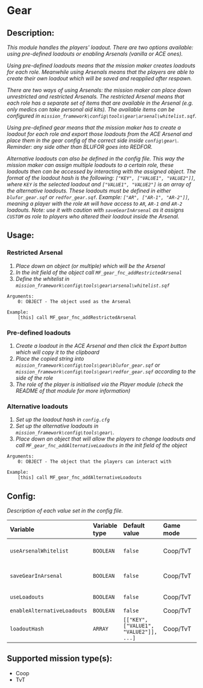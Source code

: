 # Gear
## Description:
_This module handles the players' loadout. There are two options available: using pre-defined loadouts or enabling Arsenals (vanilla or ACE ones)._

_Using pre-defined loadouts means that the mission maker creates loadouts for each role. Meanwhile using Arsenals means that the players are able to create their own loadout which will be saved and reapplied after respawn._

_There are two ways of using Arsenals: the mission maker can place down unrestricted and restricted Arsenals. The restricted Arsenal means that each role has a separate set of items that are available in the Arsenal (e.g. only medics can take personal aid kits). The available items can be configured in `mission_framework\config\tools\gear\arsenal\whitelist.sqf`._

_Using pre-defined gear means that the mission maker has to create a loadout for each role and export those loadouts from the ACE Arsenal and place them in the gear config of the correct side inside `config\gear\`. Reminder: any side other than BLUFOR goes into REDFOR._

_Alternative loadouts can also be defined in the config file. This way the mission maker can assign multiple loadouts to a certain role, these loadouts then can be accessed by interacting with the assigned object. The format of the loadout hash is the following: `["KEY", ["VALUE1", "VALUE2"]]`, where `KEY` is the selected loadout and `["VALUE1", "VALUE2"]` is an array of the alternative loadouts. These loadouts must be defined in either `blufor_gear.sqf` or `redfor_gear.sqf`. Example: `["AR", ["AR-1", "AR-2"]]`, meaning a player with the role `AR` will have access to `AR`, `AR-1` and `AR-2` loadouts. Note: use it with caution with `saveGearInArsenal` as it assigns `CUSTOM` as role to players who altered their loadout inside the Arsenal._

## Usage:
### Restricted Arsenal
1. _Place down an object (or multiple) which will be the Arsenal_
2. _In the init field of the object call `MF_gear_fnc_addRestrictedArsenal`_
3. _Define the whitelist in `mission_framework\config\tools\gear\arsenal\whitelist.sqf`_

```
Arguments:
    0: OBJECT - The object used as the Arsenal

Example:
    [this] call MF_gear_fnc_addRestrictedArsenal
```

### Pre-defined loadouts
1. _Create a loadout in the ACE Arsenal and then click the Export button which will copy it to the clipboard_
2. _Place the copied string into `mission_framework\config\tools\gear\blufor_gear.sqf` or `mission_framework\config\tools\gear\redfor_gear.sqf` according to the side of the role_
3. _The role of the player is initialised via the Player module (check the README of that module for more information)_

### Alternative loadouts
1. _Set up the loadout hash in `config.cfg`_
2. _Set up the alternative loadouts in `mission_framework\config\tools\gear\`._
3. _Place down an object that will allow the players to change loadouts and call `MF_gear_fnc_addAlternativeLoadouts` in the init field of the object_

```
Arguments:
    0: OBJECT - The object that the players can interact with

Example:
    [this] call MF_gear_fnc_addAlternativeLoadouts
```

## Config:
_Description of each value set in the config file._

| Variable                    | Variable type | Default value                          | Game mode  | Description                                                                             |
|:--------------------------- |:------------- |:-------------------------------------- |:---------- |:--------------------------------------------------------------------------------------- |
| `useArsenalWhitelist`       | `BOOLEAN`     | `false`                                | Coop/TvT   | Use custom Arsenals with restricted gear (defined in config\gear\arsenal\whitelist.sqf) |
| `saveGearInArsenal`         | `BOOLEAN`     | `false`                                | Coop/TvT   | Should the player's gear be saved after the Arsenal (vanilla or ACE one) is closed      |
| `useLoadouts`               | `BOOLEAN`     | `false`                                | Coop/TvT   | Apply the pre-defined gear (defined in config\gear\\)                                   |
| `enableAlternativeLoadouts` | `BOOLEAN`     | `false`                                | Coop/TvT   | Enable alternative loadouts                                                             |
| `loadoutHash`               | `ARRAY`       | `[["KEY", ["VALUE1", "VALUE2"]], ...]` | Coop/TvT   | Key-value pairs (STRING - ARRAY OF STRINGS) for the alternative loadouts                |

## Supported mission type(s):
 - Coop
 - TvT
